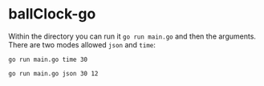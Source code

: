 # ballClock-go

Within the directory you can run it `go run main.go` and then the arguments. There are two modes allowed `json` and `time`:

`go run main.go time 30`

`go run main.go json 30 12`
